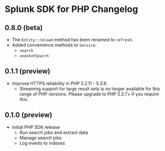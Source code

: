 # Splunk SDK for PHP Changelog

## 0.8.0 (beta)

* The `Entity::reload` method has been renamed to `refresh`.
* Added convenience methods to `Service`:
    * `search`
    * `oneshotSearch`

## 0.1.1 (preview)

* Improve HTTPS reliability in PHP 5.2.11 - 5.3.6.
    * Streaming support for large result sets is no longer available for this
      range of PHP versions. Please upgrade to PHP 5.3.7+ if you require this.

## 0.1.0 (preview)

* Initial PHP SDK release
    * Run search jobs and extract data
    * Manage search jobs
    * Log events to indexes
